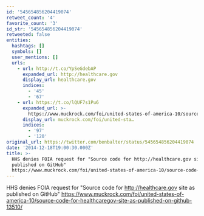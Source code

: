 ```yaml
---
id: '545654856204419074'
retweet_count: '4'
favorite_count: '3'
id_str: '545654856204419074'
retweeted: false
entities:
  hashtags: []
  symbols: []
  user_mentions: []
  urls:
    - url: http://t.co/YpSeGdebAP
      expanded_url: http://healthcare.gov
      display_url: healthcare.gov
      indices:
        - '45'
        - '67'
    - url: https://t.co/lQUF7s1Pu6
      expanded_url: >-
        https://www.muckrock.com/foi/united-states-of-america-10/source-code-for-healthcaregov-site-as-published-on-github-13510/
      display_url: muckrock.com/foi/united-sta…
      indices:
        - '97'
        - '120'
original_url: https://twitter.com/benbalter/status/545654856204419074
date: '2014-12-18T19:00:30.000Z'
title: >-
  HHS denies FOIA request for "Source code for http://healthcare.gov site as
  published on GitHub"
  https://www.muckrock.com/foi/united-states-of-america-10/source-code-for-healthcaregov-site-as-published-on-github-13510/
---
```


HHS denies FOIA request for "Source code for http://healthcare.gov site as published on GitHub" https://www.muckrock.com/foi/united-states-of-america-10/source-code-for-healthcaregov-site-as-published-on-github-13510/